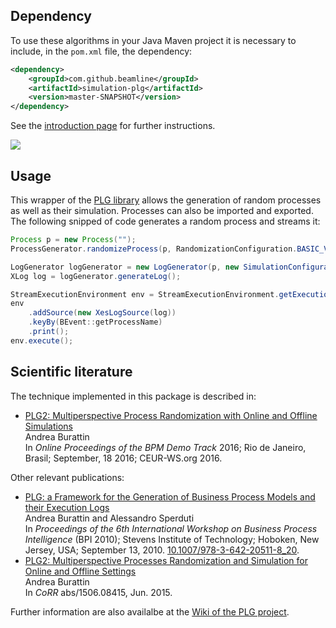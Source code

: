 ## Dependency

To use these algorithms in your Java Maven project it is necessary to include, in the `pom.xml` file, the dependency:
```xml
<dependency>
    <groupId>com.github.beamline</groupId>
    <artifactId>simulation-plg</artifactId>
    <version>master-SNAPSHOT</version>
</dependency>
```
See the [introduction page](index.md) for further instructions.

[![](https://jitpack.io/v/beamline/simulation-plg.svg)](https://jitpack.io/#beamline/simulation-plg)


## Usage


This wrapper of the [PLG library](https://github.com/delas/plg) allows the generation of random processes as well as their simulation. Processes can also be imported and exported. The following snipped of code generates a random process and streams it:

```java linenums="1"
Process p = new Process("");
ProcessGenerator.randomizeProcess(p, RandomizationConfiguration.BASIC_VALUES);

LogGenerator logGenerator = new LogGenerator(p, new SimulationConfiguration(100), new ProgressAdapter());
XLog log = logGenerator.generateLog();

StreamExecutionEnvironment env = StreamExecutionEnvironment.getExecutionEnvironment();
env
	.addSource(new XesLogSource(log))
	.keyBy(BEvent::getProcessName)
	.print();
env.execute();
```

## Scientific literature

The technique implemented in this package is described in:

* [PLG2: Multiperspective Process Randomization with Online and Offline Simulations](https://andrea.burattin.net/publications/2016-bpm-demo)  
Andrea Burattin  
In *Online Proceedings of the BPM Demo Track* 2016; Rio de Janeiro, Brasil; September, 18 2016; CEUR-WS.org 2016.

Other relevant publications:

* [PLG: a Framework for the Generation of Business Process Models and their Execution Logs](http://andrea.burattin.net/publications/2010-bpi)  
Andrea Burattin and Alessandro Sperduti  
In *Proceedings of the 6th International Workshop on Business Process Intelligence* (BPI 2010); Stevens Institute of Technology; Hoboken, New Jersey, USA; September 13, 2010. [10.1007/978-3-642-20511-8_20](http://dx.doi.org/10.1007/978-3-642-20511-8_20).
* [PLG2: Multiperspective Processes Randomization and Simulation for Online and Offline Settings](http://arxiv.org/abs/1506.08415)  
Andrea Burattin  
In *CoRR* abs/1506.08415, Jun. 2015.

Further information are also availalbe at the [Wiki of the PLG project](https://github.com/delas/plg/wiki).
